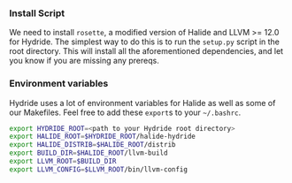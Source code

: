 ### Install Script

We need to install `rosette`, a modified version of Halide and LLVM >= 12.0 for Hydride. The simplest way to do this is to run the `setup.py` script in the root directory. This will install all the aforementioned dependencies, and let you know if you are missing any prereqs.

### Environment variables
Hydride uses a lot of environment variables for Halide as well as some of our Makefiles. Feel free to add these `export`s to your `~/.bashrc`. 

```bash
export HYDRIDE_ROOT=<path to your Hydride root directory>
export HALIDE_ROOT=$HYDRIDE_ROOT/halide-hydride
export HALIDE_DISTRIB=$HALIDE_ROOT/distrib
export BUILD_DIR=$HALIDE_ROOT/llvm-build
export LLVM_ROOT=$BUILD_DIR
export LLVM_CONFIG=$LLVM_ROOT/bin/llvm-config

```
